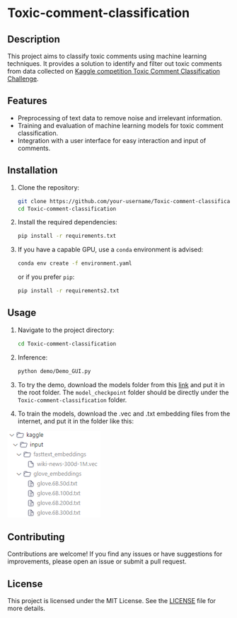 # Toxic-comment-classification

## Description

This project aims to classify toxic comments using machine learning techniques. It provides a solution to identify and filter out toxic comments from data collected on [Kaggle competition Toxic Comment Classification Challenge](https://www.kaggle.com/competitions/jigsaw-toxic-comment-classification-challenge).

## Features

- Preprocessing of text data to remove noise and irrelevant information.
- Training and evaluation of machine learning models for toxic comment classification.
- Integration with a user interface for easy interaction and input of comments.

## Installation

1. Clone the repository:

    ```bash
    git clone https://github.com/your-username/Toxic-comment-classification.git
    cd Toxic-comment-classification
    ```

2. Install the required dependencies:

    ```bash
    pip install -r requirements.txt
    ```

3. If you have a capable GPU, use a `conda` environment is advised:
    ```bash
    conda env create -f environment.yaml
    ```
    or if you prefer `pip`:
    ```bash
    pip install -r requirements2.txt
    ```


## Usage

1. Navigate to the project directory:

    ```bash
    cd Toxic-comment-classification
    ```
2. Inference:
    ```bash
    python demo/Demo_GUI.py
    ```

3. To try the demo, download the models folder from this [link](https://husteduvn-my.sharepoint.com/:f:/g/personal/thanh_lh225458_sis_hust_edu_vn/EnYcr9cjYF1FhrfrI0QiuAgB9y9S2THw8TqHsravmgRJrQ?e=zRB8Pq) and put it in the root folder. The `model_checkpoint` folder should be directly under the `Toxic-comment-classification` folder.

4. To train the models, download the .vec and .txt embedding files from the internet, and put it in the folder like this:

![image](instruction.png)


## Contributing

Contributions are welcome! If you find any issues or have suggestions for improvements, please open an issue or submit a pull request.

## License

This project is licensed under the MIT License. See the [LICENSE](LICENSE) file for more details.